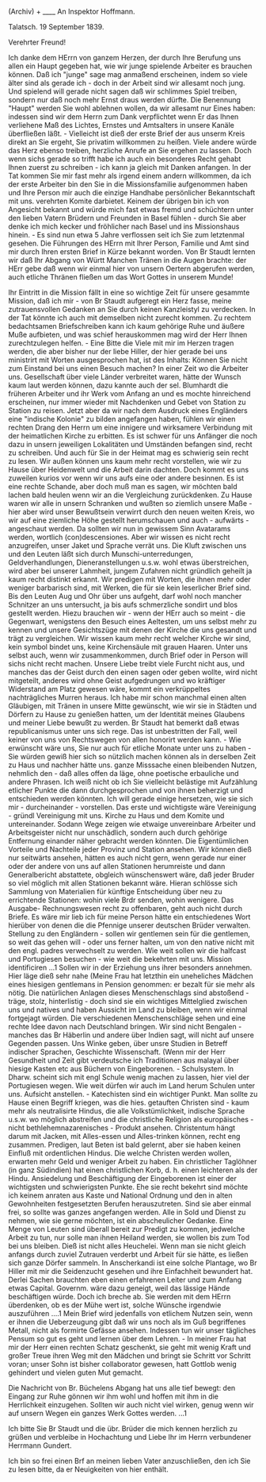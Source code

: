 (Archiv) + ____ An Inspektor Hoffmann.

 Talatsch. 19 September 1839.

Verehrter Freund!

Ich danke dem HErrn von ganzem Herzen, der durch Ihre Berufung uns allen ein Haupt gegeben hat, wie wir junge spielende Arbeiter es brauchen können. Daß ich "junge" sage mag anmaßend erscheinen, indem so viele älter sind als gerade ich - doch in der Arbeit sind wir allesamt noch jung. Und spielend will gerade nicht sagen daß wir schlimmes Spiel treiben, sondern nur daß noch mehr Ernst draus werden dürfte. Die Benennung "Haupt" werden Sie wohl ablehnen wollen, da wir allesamt nur Eines haben: indessen sind wir dem Herrn zum Dank verpflichtet wenn Er das Ihnen verliehene Maß des Lichtes, Ernstes und Amtsalters in unsere Kanäle überfließen läßt. - Vielleicht ist dieß der erste Brief der aus unserm Kreis direkt an Sie ergeht, Sie privatim willkommen zu heißen. Viele andere würde das Herz ebenso treiben, herzliche Anrufe an Sie ergehen zu lassen. Doch wenn sichs gerade so trifft habe ich auch ein besonderes Recht gehabt Ihnen zuerst zu schreiben - ich kann ja gleich mit Danken anfangen. In der Tat kommen Sie mir fast mehr als irgend einem andern willkommen, da ich der erste Arbeiter bin den Sie in die Missionsfamilie aufgenommen haben und Ihre Person mir auch die einzige Handhabe persönlicher Bekanntschaft mit uns. verehrten Komite darbietet. Keinem der übrigen bin ich von Angesicht bekannt und würde mich fast etwas fremd und schüchtern unter den lieben Vatern Brüdern und Freunden in Basel fühlen - durch Sie aber denke ich mich kecker und fröhlicher nach Basel und ins Missionshaus hinein. - Es sind nun etwa 5 Jahre verflossen seit ich Sie zum letztenmal gesehen. Die Führungen des HErrn mit Ihrer Person, Familie und Amt sind mir durch Ihren ersten Brief in Kürze bekannt worden. Von Br Staudt lernten wir daß Ihr Abgang von Württ Manchen Tränen in die Augen brachte: der HErr gebe daß wenn wir einmal hier von unsern Oertern abgerufen werden, auch etliche Thränen fließen um das Wort Gottes in unserem Munde!

Ihr Eintritt in die Mission fällt in eine so wichtige Zeit für unsere gesammte Mission, daß ich mir - von Br Staudt aufgeregt ein Herz fasse, meine zutrauensvollen Gedanken an Sie durch keinen Kanzleistyl zu verdecken. In der Tat könnte ich auch mit demselben nicht zurecht kommen. Zu rechtem bedachtsamen Briefschreiben kann ich kaum gehörige Ruhe und äußere Muße aufbieten, und was schief herauskommen mag wird der Herr Ihnen zurechtzulegen helfen. - Eine Bitte die Viele mit mir im Herzen tragen werden, die aber bisher nur der liebe Hiller, der hier gerade bei uns ministrirt mit Worten ausgesprochen hat, ist des Inhalts: Können Sie nicht zum Einstand bei uns einen Besuch machen? In einer Zeit wo die Arbeiter uns. Gesellschaft über viele Länder verbreitet waren, hätte der Wunsch kaum laut werden können, dazu kannte auch der sel. Blumhardt die früheren Arbeiter und ihr Werk vom Anfang an und es mochte hinreichend erscheinen, nur immer wieder mit Nachdenken und Gebet von Station zu Station zu reisen. Jetzt aber da wir nach dem Ausdruck eines Engländers eine "indische Kolonie" zu bilden angefangen haben, fühlen wir einen rechten Drang den Herrn um eine innigere und wirksamere Verbindung mit der heimatlichen Kirche zu erbitten. Es ist schwer für uns Anfänger die noch dazu in unsern jeweiligen Lokalitäten und Umständen befangen sind, recht zu schreiben. Und auch für Sie in der Heimat mag es schwierig sein recht zu lesen. Wir außen können uns kaum mehr recht vorstellen, wie wir zu Hause über Heidenwelt und die Arbeit darin dachten. Doch kommt es uns zuweilen kurios vor wenn wir uns aufs eine oder andere besinnen. Es ist eine rechte Schande, aber doch muß man es sagen, wir möchten bald lachen bald heulen wenn wir an die Vergleichung zurückdenken. Zu Hause waren wir alle in unsern Schranken und wußten so ziemlich unsere Maße - hier aber wird unser Bewußtsein verwirrt durch den neuen weiten Kreis, wo wir auf eine ziemliche Höhe gestellt herumschauen und auch - aufwärts - angeschaut werden. Da sollten wir nun in gewissem Sinn Avatarams werden, wortlich (con)descensiones. Aber wir wissen es nicht recht anzugreifen, unser Jaket und Sprache verrät uns. Die Kluft zwischen uns und den Leuten läßt sich durch Munschi-unterredungen, Geldverhandlungen, Dieneranstellungen u.s.w. wohl etwas überstreichen, wird aber bei unserer Lahmheit, jungem Zufahren nicht gründlich geheilt ja kaum recht distinkt erkannt. Wir predigen mit Worten, die ihnen mehr oder weniger barbarisch sind, mit Werken, die für sie kein leserlicher Brief sind. Bis den Leuten Aug und Ohr über uns aufgeht, darf wohl noch mancher Schnitzer an uns untersucht, ja bis aufs schmerzliche sondirt und blos gestellt werden. Hiezu brauchen wir - wenn der HErr auch so meint - die Gegenwart, wenigstens den Besuch eines Aeltesten, um uns selbst mehr zu kennen und unsere Gesichtszüge mit denen der Kirche die uns gesandt und trägt zu vergleichen. Wir wissen kaum mehr recht welcher Kirche wir sind, kein symbol bindet uns, keine Kirchensäule mit grauen Haaren. Unter uns selbst auch, wenn wir zusammenkommen, durch Brief oder in Person will sichs nicht recht machen. Unsere Liebe treibt viele Furcht nicht aus, und manches das der Geist durch den einen sagen oder geben wollte, wird nicht mitgeteilt, anderes wird ohne Geist aufgedrungen und wo kräftiger Widerstand am Platz gewesen wäre, kommt ein verkrüppeltes nachträgliches Murren heraus. Ich habe mir schon manchmal einen alten Gläubigen, mit Tränen in unsere Mitte gewünscht, wie wir sie in Städten und Dörfern zu Hause zu genießen hatten, um der Identität meines Glaubens und meiner Liebe bewußt zu werden. Br Staudt hat bemerkt daß etwas republicanismus unter uns sich rege. Das ist unbestritten der Fall, weil keiner von uns von Rechtswegen von allen honorirt werden kann. - Wie erwünscht wäre uns, Sie nur auch für etliche Monate unter uns zu haben - Sie würden gewiß hier sich so nützlich machen können als in derselben Zeit zu Haus und nachher hätte uns. ganze Misssache einen bleibenden Nutzen, nehmlich den - daß alles offen da läge, ohne poetische erbauliche und andere Phrasen. Ich weiß nicht ob ich Sie vielleicht belästige mit Aufzählung etlicher Punkte die dann durchgesprochen und von ihnen beherzigt und entschieden werden könnten. Ich will gerade einige hersetzen, wie sie sich mir - durcheinander - vorstellen. Das erste und wichtigste wäre Vereinigung - gründl Vereinigung mit uns. Kirche zu Haus und dem Komite und untereinander. Sodann Wege zeigen wie etwaige unvereinbare Arbeiter und Arbeitsgeister nicht nur unschädlich, sondern auch durch gehörige Entfernung einander näher gebracht werden könnten. Die Eigentümlichen Vorteile und Nachteile jeder Provinz und Station ansehen. Wir können dieß nur seitwärts ansehen, hätten es auch nicht gern, wenn gerade nur einer oder der andere von uns auf allen Stationen herumreiste und dann Generalbericht abstattete, obgleich wünschenswert wäre, daß jeder Bruder so viel möglich mit allen Stationen bekannt wäre. Hieran schlösse sich Sammlung von Materialien für künftige Entscheidung über neu zu errichtende Stationen: wohin viele Brdr senden, wohin wenigere. Das Ausgabe- Rechnungswesen recht zu offenbaren, geht auch nicht durch Briefe. Es wäre mir lieb ich für meine Person hätte ein entschiedenes Wort hierüber von denen die die Pfennige unserer deutschen Brüder verwalten. Stellung zu den Engländern - sollen wir gentlemen sein für die gentlemen, so weit das gehen will - oder uns ferner halten, um von den native nicht mit den engl. padres verwechselt zu werden. Wie weit sollen wir die halfcast und Portugiesen besuchen - wie weit die bekehrten mit uns. Mission identificiren ...1 Sollen wir in der Erziehung uns ihrer besonders annehmen. Hier läge dieß sehr nahe (Meine Frau hat letzthin ein uneheliches Mädchen eines hiesigen gentlemans in Pension genommen: er bezalt für sie mehr als nötig. Die natürlichen Anlagen dieses Menschenschlags sind abstoßend - träge, stolz, hinterlistig - doch sind sie ein wichtiges Mittelglied zwischen uns und natives und haben Aussicht im Land zu bleiben, wenn wir einmal fortgejagt würden. Die verschiedenen Menschenschläge sehen und eine rechte Idee davon nach Deutschland bringen. Wir sind nicht Bengalen - manches das Br Häberlin und andere über Indien sagt, will nicht auf unsere Gegenden passen. Uns Winke geben, über unsre Studien in Betreff indischer Sprachen, Geschichte Wissenschaft. (Wenn mir der Herr Gesundheit und Zeit gibt verdeutsche ich Traditionen aus malayal über hiesige Kasten etc aus Büchern von Eingeborenen. - Schulsystem. In Dharw. scheint sich mit engl Schule wenig machen zu lassen, hier viel der Portugiesen wegen. Wie weit dürfen wir auch im Land herum Schulen unter uns. Aufsicht anstellen. - Katechisten sind ein wichtiger Punkt. Man sollte zu Hause einen Begriff kriegen, was die hies. getauften Christen sind - kaum mehr als neutralisirte Hindus, die alle Volkstümlichkeit, indische Sprache u.s.w. wo möglich abstreifen und die christliche Religion als europäisches - nicht bethlehemnazarenisches - Produkt ansehen. Christentum hängt darum mit Jacken, mit Alles-essen und Alles-trinken können, recht eng zusammen. Predigen, laut Beten ist bald gelernt, aber sie haben keinen Einfluß mit ordentlichen Hindus. Die welche Christen werden wollen, erwarten mehr Geld und weniger Arbeit zu haben. Ein christlicher Taglöhner (in ganz Südindien) hat einen christlichen Korb, d. h. einen leichteren als der Hindu. Ansiedelung und Beschäftigung der Eingeborenen ist einer der wichtigsten und schwierigsten Punkte. Ehe sie recht bekehrt sind möchte ich keinem anraten aus Kaste und National Ordnung und den in alten Gewohnheiten festgesetzten Berufen herauszutreten. Sind sie aber einmal frei, so sollte was ganzes angefangen werden. Alle in Sold und Dienst zu nehmen, wie sie gerne möchten, ist ein abscheulicher Gedanke. Eine Menge von Leuten sind überall bereit zur Predigt zu kommen, jedwelche Arbeit zu tun, nur solle man ihnen Heiland werden, sie wollen bis zum Tod bei uns bleiben. Dieß ist nicht alles Heuchelei. Wenn man sie nicht gleich anfangs durch zuviel Zutrauen verderbt und Arbeit für sie hätte, es ließen sich ganze Dörfer sammeln. In Anscherkandi ist eine solche Plantage, wo Br Hiller mit mir die Seidenzucht gesehen und ihre Einfachheit bewundert hat. Derlei Sachen brauchten eben einen erfahrenen Leiter und zum Anfang etwas Capital. Governm. wäre dazu geneigt, weil das lässige Hände beschäftigen würde. Doch ich breche ab. Sie werden mit dem HErrn überdenken, ob es der Mühe wert ist, solche Wünsche irgendwie auszuführen ....1 Mein Brief wird jedenfalls von etlichem Nutzen sein, wenn er ihnen die Ueberzeugung gibt daß wir uns noch als im Guß begriffenes Metall, nicht als formirte Gefässe ansehen. Indessen tun wir unser tägliches Pensum so gut es geht und lernen über dem Lehren. - In meiner Frau hat mir der Herr einen rechten Schatz geschenkt, sie geht mit wenig Kraft und großer Treue ihren Weg mit den Mädchen und bringt sie Schritt vor Schritt voran; unser Sohn ist bisher collaborator gewesen, hatt Gottlob wenig gehindert und vielen guten Mut gemacht.

Die Nachricht von Br. Büchelens Abgang hat uns alle tief bewegt: den Eingang zur Ruhe gönnen wir ihm wohl und hoffen mit ihm in die Herrlichkeit einzugehen. Sollten wir auch nicht viel wirken, genug wenn wir auf unsern Wegen ein ganzes Werk Gottes werden. ...1

Ich bitte Sie Br Staudt und die übr. Brüder die mich kennen herzlich zu grüßen und verbleibe in Hochachtung und Liebe
 Ihr im Herrn verbundener
 Herrmann Gundert.

Ich bin so frei einen Brf an meinen lieben Vater anzuschließen, den ich Sie zu lesen bitte, da er Neuigkeiten von hier enthält.
